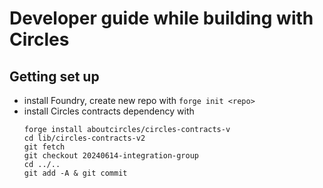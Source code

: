 # Developer guide while building with Circles

## Getting set up

- install Foundry, create new repo with `forge init <repo>`
- install Circles contracts dependency with
   ```
   forge install aboutcircles/circles-contracts-v
   cd lib/circles-contracts-v2
   git fetch
   git checkout 20240614-integration-group
   cd ../..
   git add -A & git commit
   ```